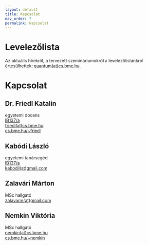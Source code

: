 ```yaml
---
layout: default
title: Kapcsolat
nav_order: 7
permalink: kapcsolat
---
```


# Levelezőlista

Az aktuális hírekről, a tervezett szemináriumokról a levelezőlistánkról értesülhettek: [quantum(at)cs.bme.hu](https://www.cs.bme.hu/mailman/listinfo/quantum).

# Kapcsolat

## Dr. Friedl Katalin 

egyetemi docens  
[IB137/a](http://www.szit.bme.hu/rolunk/kapcsolat.html)  
[friedl(at)cs.bme.hu](mailto:friedl@cs.bme.hu)  
[cs.bme.hu/~friedl](https://cs.bme.hu/~friedl)

## Kabódi László

egyetemi tanársegéd  
[IB137/a](http://www.szit.bme.hu/rolunk/kapcsolat.html)  
[kabodil(at)gmail.com](mailto:kabodil@gmail.com)

## Zalavári Márton

MSc hallgató  
[zalavarm(at)gmail.com](mailto:zalavarm@gmail.com)

## Nemkin Viktória

MSc hallgató  
[nemkin(at)cs.bme.hu](mailto:nemkin@cs.bme.hu)  
[cs.bme.hu/~nemkin](https://cs.bme.hu/~nemkin)
